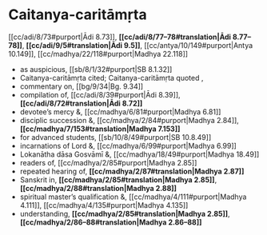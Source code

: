 # Caitanya-caritāmṛta

[[cc/adi/8/73#purport|Ādi 8.73]], **[[cc/adi/8/77–78#translation|Ādi 8.77–78]]**, **[[cc/adi/9/5#translation|Ādi 9.5]]**, [[cc/antya/10/149#purport|Antya 10.149]], [[cc/madhya/22/118#purport|Madhya 22.118]]

* as auspicious, [[sb/8/1/32#purport|SB 8.1.32]]
* Caitanya-caritāmṛta cited; Caitanya-caritāmṛta quoted , 
* commentary on, [[bg/9/34|Bg. 9.34]]
* compilation of, [[cc/adi/8/39#purport|Ādi 8.39]], **[[cc/adi/8/72#translation|Ādi 8.72]]**
* devotee’s mercy &, [[cc/madhya/6/81#purport|Madhya 6.81]]
* disciplic succession &, [[cc/madhya/2/84#purport|Madhya 2.84]], **[[cc/madhya/7/153#translation|Madhya 7.153]]**
* for advanced students, [[sb/10/8/49#purport|SB 10.8.49]]
* incarnations of Lord &, [[cc/madhya/6/99#purport|Madhya 6.99]]
* Lokanātha dāsa Gosvāmī &, [[cc/madhya/18/49#purport|Madhya 18.49]]
* readers of, [[cc/madhya/2/85#purport|Madhya 2.85]]
* repeated hearing of, **[[cc/madhya/2/87#translation|Madhya 2.87]]**
* Sanskrit in, **[[cc/madhya/2/85#translation|Madhya 2.85]]**, **[[cc/madhya/2/88#translation|Madhya 2.88]]**
* spiritual master’s qualification &, [[cc/madhya/4/111#purport|Madhya 4.111]], [[cc/madhya/4/135#purport|Madhya 4.135]]
* understanding, **[[cc/madhya/2/85#translation|Madhya 2.85]]**, **[[cc/madhya/2/86–88#translation|Madhya 2.86–88]]**
